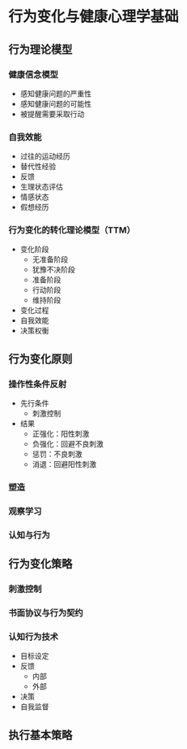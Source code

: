 

# 行为变化与健康心理学基础





## 行为理论模型

### 健康信念模型

- 感知健康问题的严重性
- 感知健康问题的可能性
- 被提醒需要采取行动

### 自我效能

- 过往的运动经历
- 替代性经验
- 反馈
- 生理状态评估
- 情感状态
- 假想经历

### 行为变化的转化理论模型（TTM）

- 变化阶段
    - 无准备阶段
    - 犹豫不决阶段
    - 准备阶段
    - 行动阶段
    - 维持阶段
- 变化过程
- 自我效能
- 决策权衡

## 行为变化原则

### 操作性条件反射

- 先行条件
    - 刺激控制
- 结果
    - 正强化：阳性刺激
    - 负强化：回避不良刺激
    - 惩罚：不良刺激
    - 消退：回避阳性刺激



### 塑造

### 观察学习

### 认知与行为





## 行为变化策略

### 刺激控制

### 书面协议与行为契约

### 认知行为技术

- 目标设定
- 反馈
    - 内部
    - 外部
- 决策
- 自我监督



## 执行基本策略